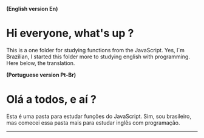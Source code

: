 __(English version En)__

# Hi everyone, what's up ?
 This is a one folder for studying functions from the JavaScript.
Yes, I´m Brazilian, I started this folder more to studying english with programming. 
Here below, the translation.

__(Portuguese version Pt-Br)__

# Olá a todos, e aí ? 
  Esta é uma pasta para estudar funções do JavaScript. 
Sim, sou brasileiro, mas comecei essa pasta mais para estudar inglês com programação. 
_____________________________________________________________
